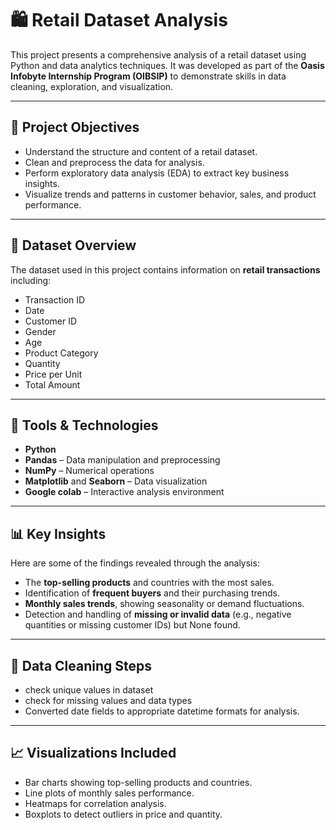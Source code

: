 # 🛍️ Retail Dataset Analysis

This project presents a comprehensive analysis of a retail dataset using Python and data analytics techniques. It was developed as part of the **Oasis Infobyte Internship Program (OIBSIP)** to demonstrate skills in data cleaning, exploration, and visualization.

---

## 📌 Project Objectives

- Understand the structure and content of a retail dataset.
- Clean and preprocess the data for analysis.
- Perform exploratory data analysis (EDA) to extract key business insights.
- Visualize trends and patterns in customer behavior, sales, and product performance.

---

## 📁 Dataset Overview

The dataset used in this project contains information on **retail transactions** including:
- Transaction ID
- Date
- Customer ID
- Gender
- Age
- Product Category
- Quantity
- Price per Unit
- Total Amount
---

## 🔧 Tools & Technologies

- **Python**
- **Pandas** – Data manipulation and preprocessing
- **NumPy** – Numerical operations
- **Matplotlib** and **Seaborn** – Data visualization
- **Google colab** – Interactive analysis environment

---

## 📊 Key Insights

Here are some of the findings revealed through the analysis:

- The **top-selling products** and countries with the most sales.
- Identification of **frequent buyers** and their purchasing trends.
- **Monthly sales trends**, showing seasonality or demand fluctuations.
- Detection and handling of **missing or invalid data** (e.g., negative quantities or missing customer IDs) but None found.

---

## 🧹 Data Cleaning Steps

- check unique values in dataset
- check for missing values and data types
- Converted date fields to appropriate datetime formats for analysis.

---

## 📈 Visualizations Included

- Bar charts showing top-selling products and countries.
- Line plots of monthly sales performance.
- Heatmaps for correlation analysis.
- Boxplots to detect outliers in price and quantity.
